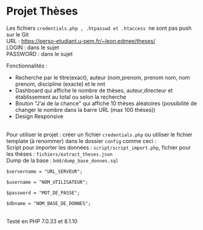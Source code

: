 # Projet Thèses
Les fichiers
<code>credentials.php , .htpasswd et .htaccess </code>ne sont pas push sur le Git<br>
URL : https://perso-etudiant.u-pem.fr/~leon.edmee/theses/<br>
LOGIN : dans le sujet<br>
PASSWORD : dans le sujet<br>

Fonctionnalités : <br>
- Recherche par le titre(exact), auteur (nom,prenom, prenom nom, nom prenom, discipline (exacte) et le nnt<br>
- Dashboard qui affiche le nombre de thèses, auteur,directeur et établissement au total ou selon la recherche<br>
- Bouton "J'ai de la chance" qui affiche 10 thèses aléatoires (possibilité de changer le nombre dans la barre URL (max 100 thèses))<br>
- Design Responsive

<br>
Pour utiliser le projet :
créer un fichier <code>credentials.php</code> ou utiliser le fichier template (à renommer) dans le dossier <code>config</code>
comme ceci :<br>
Script pour importer les données : <code>script/script_import.php</code>, fichier pour les thèses : <code>fichiers/extract_theses.json</code> <br>
Dump de la base : <code>bdd/dump_base_donnes.sql </code><br>
<code>
$servername = "URL_SERVEUR";<br>
$username = "NOM_UTILISATEUR";<br>
$password = "MOT_DE_PASSE";<br>
$dbname = "NOM_BASE_DE_DONNES";<br>
</code>
<br>
Testé en PHP 7.0.33 et 8.1.10
